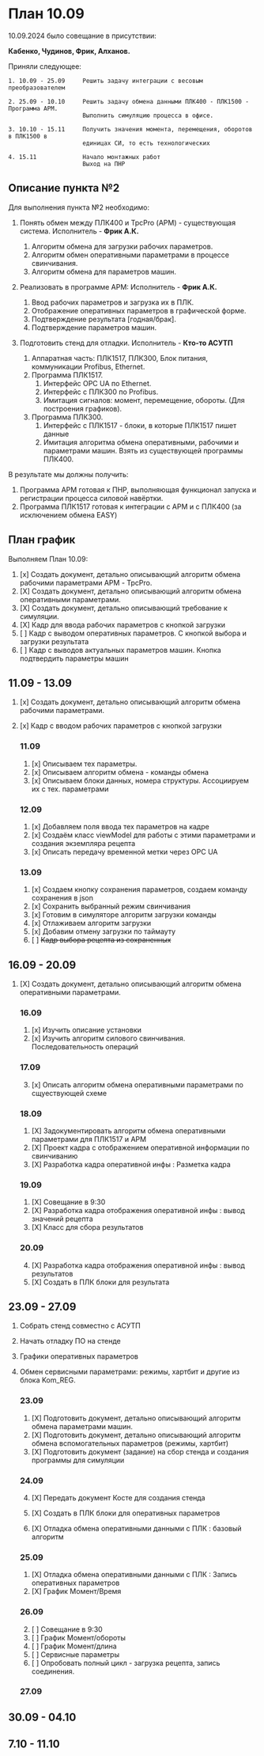 # План 10.09

10.09.2024 было совещание в присутствии: 

**Кабенко, Чудинов, Фрик, Алханов.**

Приняли следующее:

```
1. 10.09 - 25.09     Решить задачу интеграции с весовым преобразователем

2. 25.09 - 10.10     Решить задачу обмена данными ПЛК400 - ПЛК1500 - Программа АРМ.
                     Выполнить симуляцию процесса в офисе.

3. 10.10 - 15.11     Получить значения момента, перемещения, оборотов в ПЛК1500 в 
                     единицах СИ, то есть технологических                     

4. 15.11             Начало монтажных работ
                     Выход на ПНР
```

## Описание пункта №2

Для выполнения пункта №2 необходимо:

1. Понять обмен между ПЛК400 и TpcPro (АРМ) - существующая система. Исполнитель - **Фрик А.К.**
   1. Алгоритм обмена для загрузки рабочих параметров. 
   2. Алгоритм обмен оперативными параметрами в процессе свинчивания.
   3. Алгоритм обмена для параметров машин. 
   
2. Реализовать в программе АРМ: Исполнитель - **Фрик А.К.**
   1. Ввод рабочих параметров и загрузка их в ПЛК. 
   2. Отображение оперативных параметров в графической форме. 
   3. Подтверждение результата [годная/брак].
   4. Подтверждение параметров машин.
   
3. Подготовить стенд для отладки. Исполнитель - **Кто-то АСУТП**
   1. Аппаратная часть: ПЛК1517, ПЛК300, Блок питания, коммуникации Profibus, Ethernet.
   2. Программа ПЛК1517. 
      1. Интерфейс OPC UA по Ethernet. 
      2. Интерфейс с ПЛК300 по Profibus. 
      3. Имитация сигналов: момент, перемещение, обороты. (Для построения графиков).
   3. Программа ПЛК300.
      1. Интерфейс с ПЛК1517 - блоки, в которые ПЛК1517 пишет данные
      2. Имитация алгоритма обмена оперативными, рабочими и параметрами машин. 
         Взять из существующей программы ПЛК400.

В результате мы должны получить:

1. Программа АРМ готовая к ПНР, выполняющая функционал запуска и регистрации 
   процесса силовой навёртки.
2. Программа ПЛК1517 готовая к интеграции с АРМ и с ПЛК400 (за исключением обмена EASY)

## План график

Выполняем План 10.09:
1. [x] Создать документ, детально описывающий алгоритм обмена рабочими параметрами АРМ - TpcPro.
2. [X] Создать документ, детально описывающий алгоритм обмена оперативными параметрами.
3. [X] Создать документ, детально описывающий требование к симуляции.
4. [X] Кадр для ввода рабочих параметров с кнопкой загрузки
5. [ ] Кадр с выводом оперативных параметров. С кнопкой выбора и загрузки результата
6. [ ] Кадр с выводов актуальных параметров машин. Кнопка подтвердить параметры машин

## 11.09 - 13.09
1. [x] Создать документ, детально описывающий алгоритм обмена рабочими параметрами.
2. [x] Кадр с вводом рабочих параметров с кнопкой загрузки

    ### 11.09
    1. [x] Описываем тех параметры.
    2. [x] Описываем алгоритм обмена - команды обмена
    3. [x] Описываем блоки данных, номера структуры. Ассоциируем их с тех. параметрами

    ### 12.09
    1. [x] Добавляем поля ввода тех параметров на кадре
    2. [x] Создаём класс viewModel для работы с этими параметрами и создания экземпляра рецепта
    4. [x] Описать передачу временной метки через OPC UA

    ### 13.09
    1. [x] Создаем кнопку сохранения параметров, создаем команду сохранения в json
    2. [x] Сохранить выбранный режим свинчивания
    3. [x] Готовим в симуляторе алгоритм загрузки команды
    4. [x] Отлаживаем алгоритм загрузки
    5. [x] Добавим отмену загрузки по таймауту
    6. [ ] ~~Кадр выбора рецепта из сохраненных~~ 

## 16.09 - 20.09

1. [X] Создать документ, детально описывающий алгоритм обмена оперативными параметрами.


   ### 16.09
   1. [x] Изучить описание установки
   2. [x] Изучить алгоритм силового свинчивания. Последовательность операций

   ### 17.09
   3. [x] Описать алгоритм обмена оперативными параметрами по сщуествующей схеме 

   ### 18.09
   1. [X] Задокументировать алгоритм обмена оперативными параметрами для ПЛК1517 и АРМ
   2. [X] Проект кадра с отображением оперативной информации по свинчиванию
   3. [X] Разработка кадра оперативной инфы : Разметка кадра

   ### 19.09
   1. [X] Совещание в 9:30
   2. [X] Разработка кадра отображения оперативной инфы : вывод значений рецепта
   3. [X] Класс для  сбора результатов

   ### 20.09
   4. [X] Разработка кадра отображения оперативной инфы : вывод результатов   
   5. [X] Создать в ПЛК блоки для результата


## 23.09 - 27.09
1. Собрать стенд совместно с АСУТП
2. Начать отладку ПО на стенде
3. Графики оперативных параметров
3. Обмен сервисными параметрами: режимы, хартбит и другие из блока Kom_REG.

   ### 23.09
   1. [X] Подготовить документ, детально описывающий алгоритм обмена параметрами машин.
   2. [X] Подготовить документ, детально описывающий алгоритм обмена вспомогательных параметров (режимы, хартбит)
   3. [X] Подготовить документ (задание) на сбор стенда и создания программы для симуляции

   ### 24.09
   4. [X] Передать документ Косте для создания стенда
   5. [X] Создать в ПЛК блоки для оперативных параметров
   
   6. [X] Отладка обмена оперативными данными с ПЛК : базовый алгоритм


   ### 25.09
   1. [X] Отладка обмена оперативными данными с ПЛК : Запись оперативных параметров   
   1. [X] График Момент/Время

   ### 26.09
   2. [ ] Совещание в 9:30
   3. [ ] График Момент/обороты
   4. [ ] График Момент/длина
   5. [ ] Сервисные параметры
   6. [ ] Опробовать полный цикл - загрузка рецепта, запись соединения.

   ### 27.09
   


## 30.09 - 04.10

## 7.10 - 11.10

